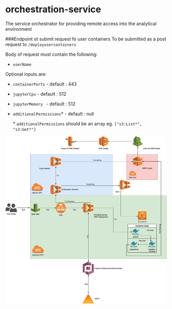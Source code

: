# orchestration-service
The service orchestrator for providing remote access into the analytical environment

###Endpoint ot submit request fo user containers
 To be submitted as a post request to `/deployusercontainers`  
 
 Body of request must contain the following:
  - `userName`
     
  Optional inputs are:
  - `containerPorts`        - default : 443
  - `jupyterCpu`            - default : 512
  - `jupyterMemory `        - default : 512
  - `additionalPermissions`* - default : null
  
     \* `additionalPermissions` should be an array eg. `["s3:List*", "s3:Get*"]`

![Image of Orchestration Service](OrchestrationService.png)
